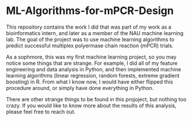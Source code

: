 # ML-Algorithms-for-mPCR-Design

This repository contains the work I did that was part of my work as a bioinformatics intern, and later as a member of the NAU machine learning lab. The goal of the project was to use machine learning algorithms to predict successful multiplex polyermase chain reaction (mPCR) trials. 

As a sophmore, this was my first machine learning project, so you may notice some things that are strange. For example, I did all of my feature engineering and data analysis in Python, and then implemented machine learning algorithms (linear regression, random forests, extreme gradient boosting) in R. From what I know now, I would have either flipped this procedure around, or simply have done everything in Python. 

There are other strange things to be found in this projoject, but nothing too crazy. If you would like to know more about the results of this analysis, please feel free to reach out. 
